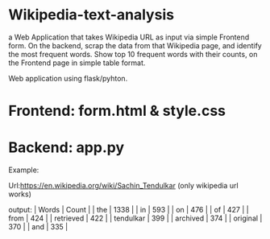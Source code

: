 # Wikipedia-text-analysis
a Web Application that takes Wikipedia URL as input via simple Frontend form. On the backend, scrap the data from that Wikipedia page, and identify the most frequent words. Show top 10 frequent words with their counts, on the Frontend page in simple table format.

Web application using flask/pyhton.

# Frontend: form.html & style.css
# Backend: app.py

Example:

Url:https://en.wikipedia.org/wiki/Sachin_Tendulkar
(only wikipedia url works)

output: | Words       |  Count  |
        | the 	      |  1338   |
        | in 	      |  593    |
        | on	      |  476    |
        | of 	      |  427    |
        | from 	      |  424    |
        | retrieved   |	 422    |
        | tendulkar   |  399    |
        | archived    |  374    |
        | original    |  370    |
        | and         |  335    |
  
